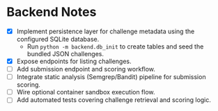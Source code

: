 # Backend Notes

- [x] Implement persistence layer for challenge metadata using the configured SQLite database.
  - Run `python -m backend.db_init` to create tables and seed the bundled JSON challenges.
- [x] Expose endpoints for listing challenges.
- [ ] Add submission endpoint and scoring workflow.
- [ ] Integrate static analysis (Semgrep/Bandit) pipeline for submission scoring.
- [ ] Wire optional container sandbox execution flow.
- [ ] Add automated tests covering challenge retrieval and scoring logic.
